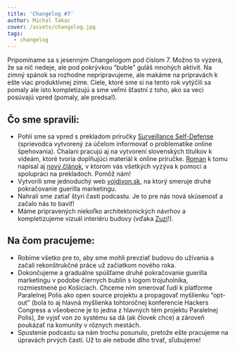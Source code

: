```yaml
---
title: 'Changelog #7'
author: Michal Takac
cover: /assets/changelog.jpg
tags:
  - changelog
---
```

Pripomíname sa s jesenným Changelogom pod číslom 7. Možno to vyzerá, že sa nič nedeje, ale pod pokrývkou “buble” guláš mnohých aktivít. Na zimný spánok sa rozhodne nepripravujeme, ale makáme na prípravách k ešte viac produktívnej zime. Ciele, ktoré sme si na tento rok vytýčili sa pomaly ale isto kompletizujú a sme veľmi šťastní z toho, ako sa veci posúvajú vpred (pomaly, ale predsa!).

## Čo sme spravili:

* Pohli sme sa vpred s prekladom príručky [Surveillance Self-Defense](https://ssd.eff.org/) (sprievodca vytvorený za účelom informovať o problematike online špehovania). Chalani pracujú aj na vytvorení slovenských titulkov k videám, ktoré tvoria doplňujúci materiál k online príručke. [Roman](https://romanvesely.com/) k tomu napísal aj [nový článok](https://www.paralelnapoliskosice.sk/blog/2019-10-31-komunitny-preklad-bezpecnostnej-prirucky), v ktorom vás všetkých vyzýva k pomoci a spolupráci na prekladoch. Pomôž nám!
* Vytvorili sme jednoduchý web [vojdivon.sk](https://vojdivon.sk/), na ktorý smeruje druhé pokračovanie guerilla marketingu.
* Nahrali sme zatiaľ štyri časti podcastu. Je to pre nás nová skúsenosť a začalo nás to baviť!
* Máme pripravených niekoľko architektonických návrhov a kompletizujeme vizuál interiéru budovy (vďaka [Zuzi](https://www.facebook.com/zuzana.dudikova.56)!).

## Na čom pracujeme:

* Robíme všetko pre to, aby sme mohli prevziať budovu do užívania a začali rekonštrukčné práce už začiatkom nového roka.
* Dokončujeme a graduálne spúšťame druhé pokračovanie guerilla marketingu v podobe čiernych bublín s logom trojuholníka, rozmiestnené po Košiciach. Chceme ním smerovať ľudí k platforme Paralelnej Polis ako open source projektu a propagovať myšlienku “opt-out” (bola to aj hlavná myšlienka tohtoročnej konferencie Hackers Congress a všeobecne je to jedna z hlavných tém projektu Paralelnej Polis), že vyjsť von zo systému sa dá (ak človek chce) a zároveň poukázať na komunity v rôznych mestách.
* Spustenie podcastu sa nám trochu posunulo, pretože ešte pracujeme na úpravách prvých častí. Už to ale nebude dlho trvať, sľubujeme!
